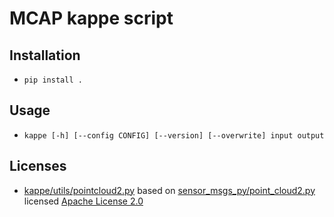 # MCAP kappe script

## Installation

- `pip install .`

## Usage

- `kappe [-h] [--config CONFIG] [--version] [--overwrite] input output`

## Licenses

- [kappe/utils/pointcloud2.py](./kappe/utils/pointcloud2.py) based on [sensor_msgs_py/point_cloud2.py](https://github.com/ros2/common_interfaces/blob/rolling/sensor_msgs_py/sensor_msgs_py/point_cloud2.py) licensed [Apache License 2.0](https://raw.githubusercontent.com/ros2/common_interfaces/rolling/LICENSE)
